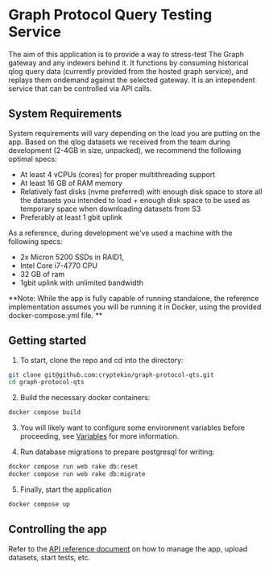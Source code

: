 # Graph Protocol Query Testing Service

The aim of this application is to provide a way to stress-test The Graph gateway and any indexers behind it. It functions by consuming historical qlog query data (currently provided from the hosted graph service), and replays them ondemand against the selected gateway. It is an intependent service that can be controlled via API calls.

## System Requirements

System requirements will vary depending on the load you are putting on the app. Based on the qlog datasets we received from the team during development (2-4GB in size, unpacked), we recommend the following optimal specs:

- At least 4 vCPUs (cores) for proper multithreading support
- At least 16 GB of RAM memory
- Relatively fast disks (nvme preferred) with enough disk space to store all the datasets you intended to load + enough disk space to be used as temporary space when downloading datasets from S3
- Preferably at least 1 gbit uplink

As a reference, during development we've used a machine with the following specs:

- 2x Micron 5200 SSDs in RAID1,
- Intel Core i7-4770 CPU
- 32 GB of ram
- 1gbit uplink with unlimited bandwidth

**Note: While the app is fully capable of running standalone, the reference implementation assumes you will be running it in Docker, using the provided docker-compose.yml file. **

## Getting started

1. To start, clone the repo and cd into the directory:

```sh
git clone git@github.com:cryptekio/graph-protocol-qts.git
cd graph-protocol-qts
```

2. Build the necessary docker containers:

```sh
docker compose build
```

3. You will likely want to configure some environment variables before proceeding, see [Variables](docs/variables.md) for more information.

4. Run database migrations to prepare postgresql for writing:

```sh
docker compose run web rake db:reset
docker compose run web rake db:migrate
```

5. Finally, start the application 

```sh
docker compose up
```

## Controlling the app
Refer to the [API reference document](docs/api.md) on how to manage the app, upload datasets, start tests, etc.
